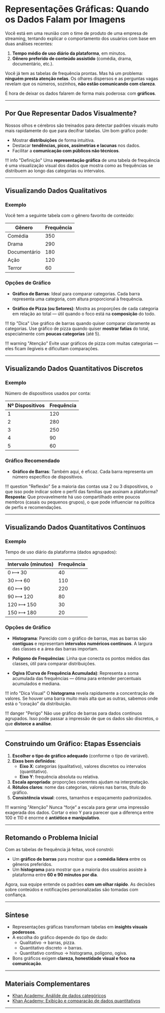 # Representações Gráficas: Quando os Dados Falam por Imagens

Você está em uma reunião com o time de produto de uma empresa de streaming, tentando explicar o comportamento dos usuários com base em duas análises recentes:

1. **Tempo médio de uso diário da plataforma**, em minutos.
2. **Gênero preferido de conteúdo assistido** (comédia, drama, documentário, etc.).

Você já tem as tabelas de frequência prontas. Mas há um problema: **ninguém presta atenção nelas**. Os olhares dispersos e as perguntas vagas revelam que os números, sozinhos, **não estão comunicando com clareza**.

É hora de deixar os dados falarem de forma mais poderosa: com **gráficos**.

---

## Por Que Representar Dados Visualmente?

Nossos olhos e cérebros são treinados para detectar padrões visuais muito mais rapidamente do que para decifrar tabelas. Um bom gráfico pode:

- Mostrar **distribuições** de forma intuitiva.
- Destacar **tendências, picos, assimetrias e lacunas** nos dados.
- Facilitar a **comunicação com públicos não técnicos**.

!!! info "Definição"
    Uma **representação gráfica** de uma tabela de frequência é uma visualização visual dos dados que mostra como as frequências se distribuem ao longo das categorias ou intervalos.

---

## Visualizando Dados Qualitativos

### Exemplo

Você tem a seguinte tabela com o gênero favorito de conteúdo:

| Gênero        | Frequência |
|---------------|------------|
| Comédia       | 350        |
| Drama         | 290        |
| Documentário  | 180        |
| Ação          | 120        |
| Terror        | 60         |

### Opções de Gráfico

- **Gráfico de Barras**: Ideal para comparar categorias. Cada barra representa uma categoria, com altura proporcional à frequência.

<canvas id="generoBarras"></canvas>

- **Gráfico de Pizza (ou Setores)**: Mostra as proporções de cada categoria em relação ao total — útil quando o foco está na **composição** do todo.

<div style="max-height: 500px; max-width: 500px; margin:auto;">
  <canvas id="generoPizza"></canvas>
</div>

!!! tip "Dica"
    Use gráfico de barras quando quiser comparar claramente as categorias. Use gráfico de pizza quando quiser **mostrar fatias** do total, especialmente com **poucas categorias** (até 5).

!!! warning "Atenção"
    Evite usar gráficos de pizza com muitas categorias — eles ficam ilegíveis e dificultam comparações.

---

## Visualizando Dados Quantitativos Discretos

### Exemplo

Número de dispositivos usados por conta:

| Nº Dispositivos | Frequência |
|------------------|------------|
| 1                | 120        |
| 2                | 280        |
| 3                | 250        |
| 4                | 90         |
| 5                | 60         |

### Gráfico Recomendado

- **Gráfico de Barras**: Também aqui, é eficaz. Cada barra representa um número específico de dispositivos.

<canvas id="dispositivosBarras"></canvas>


!!! question "Reflexão"
    Se a maioria das contas usa 2 ou 3 dispositivos, o que isso pode indicar sobre o perfil das famílias que assinam a plataforma?  
    **Resposta:** Que provavelmente há uso compartilhado entre poucos membros (casais ou pequenos grupos), o que pode influenciar na política de perfis e recomendações.

---

## Visualizando Dados Quantitativos Contínuos

### Exemplo

Tempo de uso diário da plataforma (dados agrupados):

| Intervalo (minutos) | Frequência |
|---------------------|------------|
| 0 ⟼ 30              | 40         |
| 30 ⟼ 60             | 110        |
| 60 ⟼ 90             | 220        |
| 90 ⟼ 120            | 80         |
| 120 ⟼ 150           | 30         |
| 150 ⟼ 180           | 20         |

### Opções de Gráfico

- **Histograma**: Parecido com o gráfico de barras, mas as barras são **contíguas** e representam **intervalos numéricos contínuos**. A largura das classes e a área das barras importam.

<canvas id="tempoHistograma"></canvas>

- **Polígono de Frequências**: Linha que conecta os pontos médios das classes, útil para comparar distribuições.

<canvas id="tempoPoligono"></canvas>

- **Ogiva (Curva de Frequência Acumulada)**: Representa a soma acumulada das frequências — ótima para entender percentuais acumulados e mediana.

<canvas id="tempoOgiva"></canvas>


!!! info "Dica Visual"
    O **histograma** revela rapidamente a concentração de valores. Se houver uma barra muito mais alta que as outras, sabemos onde está o “coração” da distribuição.

!!! danger "Perigo"
    Não use gráfico de barras para dados contínuos agrupados. Isso pode passar a impressão de que os dados são discretos, o que **distorce a análise**.

---

## Construindo um Gráfico: Etapas Essenciais

1. **Escolher o tipo de gráfico adequado** (conforme o tipo de variável).
2. **Eixos bem definidos**:
    * **Eixo X**: categorias (qualitativo), valores discretos ou intervalos (quantitativo).
    * **Eixo Y**: frequência absoluta ou relativa.
3. **Escala apropriada**: proporções coerentes ajudam na interpretação.
4. **Rótulos claros**: nome das categorias, valores nas barras, título do gráfico.
5. **Consistência visual**: cores, tamanhos e espaçamento padronizados.

!!! warning "Atenção"
    Nunca “forje” a escala para gerar uma impressão exagerada dos dados. Cortar o eixo Y para parecer que a diferença entre 100 e 110 é enorme é **antiético e manipulativo**.

---

## Retomando o Problema Inicial

Com as tabelas de frequência já feitas, você constrói:

- Um **gráfico de barras** para mostrar que a **comédia lidera** entre os gêneros preferidos.
- Um **histograma** para mostrar que a maioria dos usuários assiste à plataforma entre **60 e 90 minutos por dia**.

Agora, sua equipe entende os padrões **com um olhar rápido**. As decisões sobre conteúdos e notificações personalizadas são tomadas com confiança.

---

## Síntese

- Representações gráficas transformam tabelas em **insights visuais poderosos**.
- A escolha do gráfico depende do tipo de dado:
  - Qualitativo → barras, pizza.
  - Quantitativo discreto → barras.
  - Quantitativo contínuo → histograma, polígono, ogiva.
- Bons gráficos exigem **clareza, honestidade visual e foco na comunicação**.

---

## Materiais Complementares

- [Khan Academy: Análide de dados categóricos](https://pt.khanacademy.org/math/statistics-probability/analyzing-categorical-data)
- [Khan Academy: Exibição e comparação de dados quantitativos](https://pt.khanacademy.org/math/statistics-probability/displaying-describing-data)

---


<script src="https://cdn.jsdelivr.net/npm/chart.js"></script>
<script src="../../../../assets/javascripts/representacoes_graficas.js"></script>


